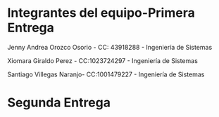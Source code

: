 # Integrantes del equipo-Primera Entrega

Jenny Andrea Orozco Osorio - CC: 43918288 - Ingeniería de Sistemas

Xiomara Giraldo Perez - CC:1023724297  - Ingeniería de Sistemas

Santiago Villegas Naranjo- CC:1001479227  - Ingeniería de Sistemas

# Segunda Entrega


